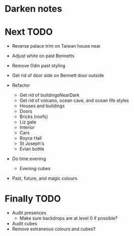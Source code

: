 # Darken notes

# Next TODO
* Reverse palace trim on Taiwan house near
* Adjust white on past Bennetts
* Remove Odin past styling
* Get rid of door side on Bennett door outside

* Refactor
    * Get rid of buildingsNearDark
    * Get rid of volcano, ocean cave, and ocean life styles
    * Houses and buildings
    * Doors
    * Bricks (roofs)
    * Liz gate
    * Interior
    * Cars
    * Royce Hall
    * St Joseph's
    * Evian bottle

* Do time evening
    * Evening cubes
* Past, future, and magic colours

# Finally TODO
* Audit presences
    * Make sure backdrops are at level 0 if possible?
* Audit cubes
* Remove extraneous colours and cubes?